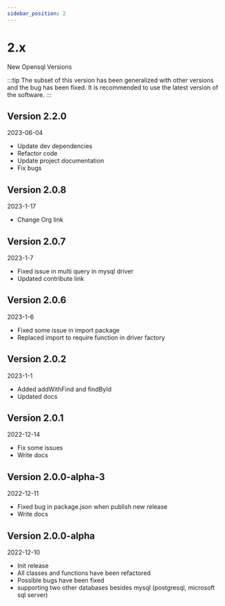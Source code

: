 ```yaml
---
sidebar_position: 2
---
```


# 2.x

New Opensql Versions

:::tip
The subset of this version has been generalized with other versions and the bug has been fixed. It is recommended to use the latest version of the software.
:::

## Version 2.2.0

2023-06-04

* Update dev dependencies
* Refactor code
* Update project documentation
* Fix bugs


## Version 2.0.8

2023-1-17

* Change Org link

## Version 2.0.7

2023-1-7

* Fixed issue in multi query in mysql driver
* Updated contribute link

## Version 2.0.6

2023-1-6

* Fixed some issue in import package
* Replaced import to require function in driver factory

## Version 2.0.2

2023-1-1

* Added addWithFind and findById
* Updated docs

## Version 2.0.1

2022-12-14

* Fix some issues
* Write docs

## Version 2.0.0-alpha-3

2022-12-11

* Fixed bug in package.json when publish new release
* Write docs

## Version 2.0.0-alpha

2022-12-10

* Init release
* All classes and functions have been refactored
* Possible bugs have been fixed
* supporting two other databases besides mysql (postgresql, microsoft sql server)
